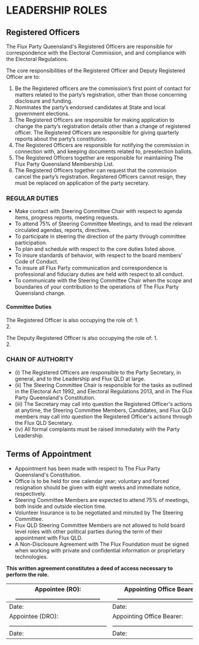 # LEADERSHIP ROLES

## Registered Officers

The Flux Party Queensland's Registered Officers are responsible for correspondence with the Electoral Commission, and and compliance with the Electoral Regulations.  

The core responsibilities of the Registered Officer and Deputy Registered Officer are to: 

1.  Be the Registered officers are the commission’s first point of contact for matters related to the party’s registration, other than those concerning disclosure and funding.  
2.  Nominates the party’s endorsed candidates at State and local government elections.  
3.  The Registered Officers are responsible for making application to change the party’s registration details other than a change of registered officer.  The Registered Officers are responsible for giving quarterly reports about the party’s constitution. 
4.  The Registered Officers are responsible for notifying the commission in connection with, and keeping documents related to, preselection ballots.  
5.  The Registered Officers together are responsible for maintaining The Flux Party Queensland Membership List.
6.  The Registered Officers together can request that the commission cancel the party’s registration.  Registered Officers cannot resign, they must be replaced on application of the party secretary. 

### REGULAR DUTIES

* Make contact with Steering Committee Chair with respect to agenda items, progress reports, meeting requests. 
* To attend 75% of Steering Committee Meetings, and to read the relevant circulated agendas, reports, directives.
* To participate in steering the direction of the party through committee participation.
* To plan and schedule with respect to the core duties listed above.
* To insure standards of behavior, with respect to the board members' Code of Conduct.
* To insure all Flux Party communication and correspondence is professional and fiduciary duties are held with respect to all conduct.
* To communicate with the Steering Committee Chair when the scope and boundaries of your contribution to the operations of The Flux Party Queensland change.

#### Committee Duties

The Registered Officer is also occupying the role of:
1.  
2.  

The Deputy Registered Officer is also occupying the role of:
1.  
2.

### CHAIN OF AUTHORITY
* (i) The Registered Officers are responsible to the Party Secretary, in general, and to the Leadership and Flux QLD at large.
* (ii) The Steering Committee Chair is responsible for the tasks as outlined in the Electoral Act 1992, and Electoral Regulations 2013, and in The Flux Party Queensland's Constitution. 
* (iii) The Secretary may call into question the Registered Officer's actions at anytime, the Steering Committee Members, Candidates, and Flux QLD members may call into question the Registered Officer's actions through the Flux QLD Secretary.  
* (iv) All formal complaints must be raised immediately with the Party Leadership.

## Terms of Appointment
* Appointment has been made with respect to The Flux Party Queensland's Constitution.
* Office is to be held for one calendar year; voluntary and forced resignation should be given with eight weeks and immediate notice, respectively.  
* Steering Committee Members are expected to attend 75% of meetings, both inside and outside election time.
* Volunteer Insurance is to be negotiated and minuted by The Steering Committee.
* Flux QLD Steering Committee Members are not allowed to hold board level roles with other political parties during the term of their appointment with Flux QLD.
* A Non-Disclosure Agreement with The Flux Foundation must be signed when working with private and confidential information or proprietary technologies. 

**This written agreement constitutes a deed of access necessary to perform the role.** 

|   Appointee (RO): ______________________________  |   Appointing Office Bearer: _______________________________| 
| -------------------------------------------------- | ------------------------------------------------------- | 
|   Date:   |   Date:   |
|   Appointee (DRO): ____________________________________  |   Appointing Office Bearer: ____________________________________  | 
|   Date:   |   Date:   |
